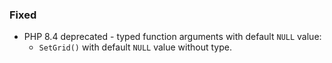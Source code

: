 ### Fixed
- PHP 8.4 deprecated - typed function arguments with default `NULL` value:
	- `SetGrid()` with default `NULL` value without type.